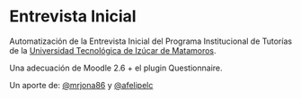 Entrevista Inicial
========================


Automatización de la Entrevista Inicial del Programa Institucional de Tutorías de la [Universidad Tecnológica de Izúcar de Matamoros](http://www.utim.edu.mx/).

Una adecuación de Moodle 2.6 + el plugin Questionnaire.

Un aporte de:
[@mrjona86](https://twitter.com/@mrjona86) y [@afelipelc](https://twitter.com/afelipelc)